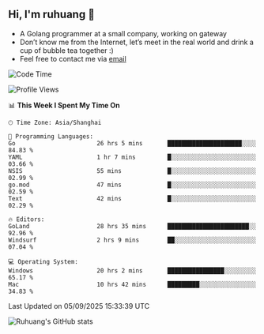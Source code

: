 ## Hi, I'm ruhuang 👋

- A Golang programmer at a small company, working on gateway
- Don’t know me from the Internet, let’s meet in the real world and drink a cup of bubble tea together :)
- Feel free to contact me via [email](mailto:ruhuang2001@gmail.com)
<!--START_SECTION:waka-->
![Code Time](http://img.shields.io/badge/Code%20Time-890%20hrs%2019%20mins-blue)

![Profile Views](http://img.shields.io/badge/Profile%20Views-0-blue)

📊 **This Week I Spent My Time On** 

```text
🕑︎ Time Zone: Asia/Shanghai

💬 Programming Languages: 
Go                       26 hrs 5 mins       █████████████████████░░░░   84.83 % 
YAML                     1 hr 7 mins         █░░░░░░░░░░░░░░░░░░░░░░░░   03.66 % 
NSIS                     55 mins             █░░░░░░░░░░░░░░░░░░░░░░░░   02.99 % 
go.mod                   47 mins             █░░░░░░░░░░░░░░░░░░░░░░░░   02.59 % 
Text                     42 mins             █░░░░░░░░░░░░░░░░░░░░░░░░   02.29 % 

🔥 Editors: 
GoLand                   28 hrs 35 mins      ███████████████████████░░   92.96 % 
Windsurf                 2 hrs 9 mins        ██░░░░░░░░░░░░░░░░░░░░░░░   07.04 % 

💻 Operating System: 
Windows                  20 hrs 2 mins       ████████████████░░░░░░░░░   65.17 % 
Mac                      10 hrs 42 mins      █████████░░░░░░░░░░░░░░░░   34.83 % 
```


 Last Updated on 05/09/2025 15:33:39 UTC
<!--END_SECTION:waka-->

![Ruhuang's GitHub stats](https://github-readme-stats.vercel.app/api?username=ruhuang2001&count_private=true&hide_title=true&show_icons=true&theme=vue)

